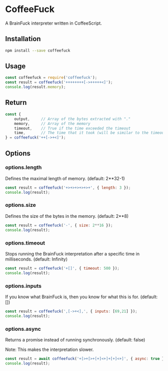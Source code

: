 # CoffeeFuck

A BrainFuck interpreter written in CoffeeScript.

## Installation

```sh
npm install --save coffeefuck
```

## Usage

```js
const coffeefuck = require('coffeefuck');
const result = coffeefuck('++++++++[->+++++<]');
console.log(result.memory);
```

## Return

```js
const {
    output,     // Array of the bytes extracted with "."
    memory,     // Array of the memory
    timeout,    // True if the time exceeded the timeout
    time,       // The time that it took (will be similar to the timeout if set)
} = coffeefuck('++[->+<]');
```

## Options

### options.length

Defines the maximal length of memory.
(default: 2**32-1)

```js
const result = coffeefuck('+>+>+>+>+>+', { length: 3 });
console.log(result);
```

### options.size

Defines the size of the bytes in the memory.
(default: 2**8)

```js
const result = coffeefuck('-', { size: 2**16 });
console.log(result);
```

### options.timeout

Stops running the BrainFuck interpretation after a specific time in milliseconds.
(default: Infinity)

```js
const result = coffeefuck('+[]', { timeout: 500 });
console.log(result);
```

### options.inputs

If you know what BrainFuck is, then you know for what this is for.
(default: [])

```js
const result = coffeefuck(',[->+<],', { inputs: [69,21] });
console.log(result);
```

### options.async

Returns a promise instead of running synchronously.
(default: false)

Note: This makes the interpretation slower.

```js
const result = await coffeefuck('+[>+[>+[+]<+]+[+]<+]', { async: true });
console.log(result);
```
